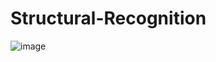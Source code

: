 # Structural-Recognition
![image](https://github.com/user-attachments/assets/09273631-9cda-444f-a3c4-c767d14db6dc)
